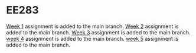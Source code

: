 # EE283

[Week 1](homework1.md) assignment is added to the main branch.
[Week 2](homework2.md) assignment is added to the main branch.
[Week 3](week3.md) assignment is added to the main branch.
[week 4](week4.md) assignment is added to the main branch.
[week 5](week5.md) assignment is added to the main branch.